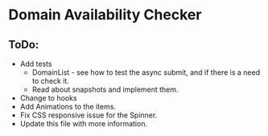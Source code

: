 # Domain Availability Checker

## ToDo:

-  Add tests
   -  DomainList - see how to test the async submit, and if there is a need to check it.
   -  Read about snapshots and implement them.
-  Change to hooks
-  Add Animations to the items.
-  Fix CSS responsive issue for the Spinner.
-  Update this file with more information.